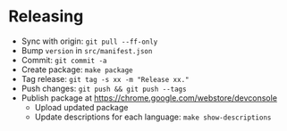 # Releasing

- Sync with origin: `git pull --ff-only`
- Bump `version` in `src/manifest.json`
- Commit: `git commit -a`
- Create package: `make package`
- Tag release: `git tag -s xx -m "Release xx."`
- Push changes: `git push && git push --tags`
- Publish package at https://chrome.google.com/webstore/devconsole
  - Upload updated package
  - Update descriptions for each language: `make show-descriptions`

